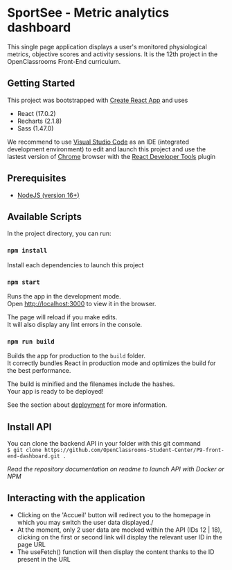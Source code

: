 # SportSee - Metric analytics dashboard

This single page application displays a user's monitored physiological metrics, objective scores and activity sessions. It is the 12th project in the OpenClassrooms Front-End curriculum.

## Getting Started

This project was bootstrapped with [Create React App](https://github.com/facebook/create-react-app)
and uses

- React (17.0.2)
- Recharts (2.1.8)
- Sass (1.47.0)

We recommend to use [Visual Studio Code](https://code.visualstudio.com/) as an IDE (integrated development environment) to edit and launch this project and use the lastest version of [Chrome](https://www.google.fr/chrome/) browser with the [React Developer Tools](https://chrome.google.com/webstore/detail/react-developer-tools/) plugin

## Prerequisites

- [NodeJS (version 16+)](https://nodejs.org/en/download/)

## Available Scripts

In the project directory, you can run:

### `npm install`

Install each dependencies to launch this project

### `npm start`

Runs the app in the development mode.\
Open [http://localhost:3000](http://localhost:3000) to view it in the browser.

The page will reload if you make edits.\
It will also display any lint errors in the console.

### `npm run build`

Builds the app for production to the `build` folder.\
It correctly bundles React in production mode and optimizes the build for the best performance.

The build is minified and the filenames include the hashes.\
Your app is ready to be deployed!

See the section about [deployment](https://facebook.github.io/create-react-app/docs/deployment) for more information.

## Install API

You can clone the backend API in your folder with this git command  
`$ git clone https://github.com/OpenClassrooms-Student-Center/P9-front-end-dashboard.git .`

_Read the repository documentation on readme to launch API with Docker or NPM_

## Interacting with the application

- Clicking on the 'Accueil' button will redirect you to the homepage in which you may switch the user data displayed./
- At the moment, only 2 user data are mocked within the API (IDs 12 | 18), clicking on the first or second link will display the relevant user ID in the page URL
- The useFetch() function will then display the content thanks to the ID present in the URL
